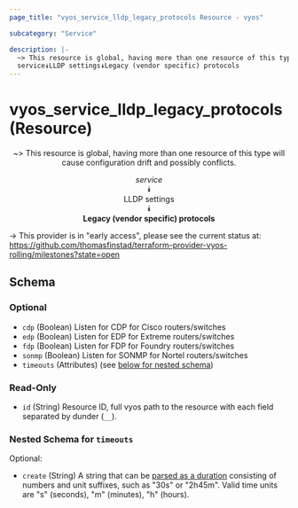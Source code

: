 ```yaml
---
page_title: "vyos_service_lldp_legacy_protocols Resource - vyos"

subcategory: "Service"

description: |- 
  ~> This resource is global, having more than one resource of this type will cause configuration drift and possibly conflicts.
  service⯯LLDP settings⯯Legacy (vendor specific) protocols
---
```


# vyos_service_lldp_legacy_protocols (Resource)
<center>

~> This resource is global, having more than one resource of this type will cause configuration drift and possibly conflicts.

*service*  
⯯  
LLDP settings  
⯯  
**Legacy (vendor specific) protocols**


</center>

-> This provider is in "early access", please see the current status at: https://github.com/thomasfinstad/terraform-provider-vyos-rolling/milestones?state=open

## Schema

### Optional

- `cdp` (Boolean) Listen for CDP for Cisco routers/switches
- `edp` (Boolean) Listen for EDP for Extreme routers/switches
- `fdp` (Boolean) Listen for FDP for Foundry routers/switches
- `sonmp` (Boolean) Listen for SONMP for Nortel routers/switches
- `timeouts` (Attributes) (see [below for nested schema](#nestedatt--timeouts))

### Read-Only

- `id` (String) Resource ID, full vyos path to the resource with each field separated by dunder (`__`).

<a id="nestedatt--timeouts"></a>
### Nested Schema for `timeouts`

Optional:

- `create` (String) A string that can be [parsed as a duration](https://pkg.go.dev/time#ParseDuration) consisting of numbers and unit suffixes, such as &#34;30s&#34; or &#34;2h45m&#34;. Valid time units are &#34;s&#34; (seconds), &#34;m&#34; (minutes), &#34;h&#34; (hours).  
